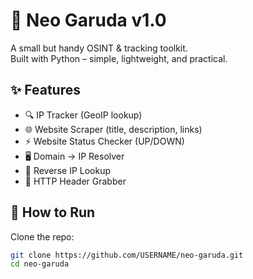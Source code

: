 # 🦅 Neo Garuda v1.0

A small but handy OSINT & tracking toolkit.  
Built with Python – simple, lightweight, and practical.  

## ✨ Features
- 🔍 IP Tracker (GeoIP lookup)
- 🌐 Website Scraper (title, description, links)
- ⚡ Website Status Checker (UP/DOWN)
- 🖥️ Domain → IP Resolver
- 🔁 Reverse IP Lookup
- 📡 HTTP Header Grabber

## 🚀 How to Run
Clone the repo:
```bash
git clone https://github.com/USERNAME/neo-garuda.git
cd neo-garuda
